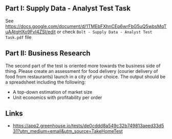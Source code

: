 ## Part I: Supply Data - Analyst Test Task
See https://docs.google.com/document/d/1TMEbFXhnCEp6wrFbG5uQ5wbsMqTuAAtgHXo9FvI4ZSI/edit or check `Bolt - Supply Data - Analyst Test Task.pdf` file


## Part II: Business Research
The second part of the test is oriented more towards the business side of thing. Please create an assessment for food delivery (courier delivery of food from restaurants) launch in a city of your choice. The output should be a spreadsheet including the following:

- A top-down estimation of market size
- Unit economics with profitability per order

## Links
- https://app2.greenhouse.io/tests/de0cddd8a549c32b749813aeed33d531?utm_medium=email&utm_source=TakeHomeTest